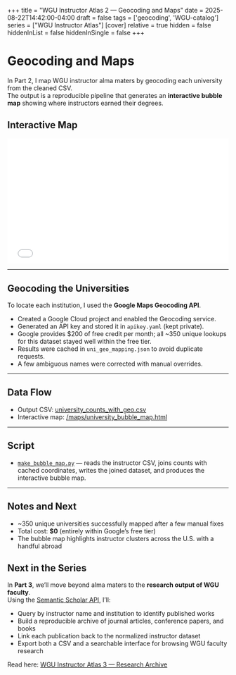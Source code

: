 +++
title = "WGU Instructor Atlas 2 — Geocoding and Maps"
date = 2025-08-22T14:42:00-04:00
draft = false
tags = ['geocoding', 'WGU-catalog']
series = ["WGU Instructor Atlas"]
[cover]
relative = true
hidden = false
hiddenInList = false
hiddenInSingle = false
+++

# Geocoding and Maps

In Part 2, I map WGU instructor alma maters by geocoding each university from the cleaned CSV.  
The output is a reproducible pipeline that generates an **interactive bubble map** showing where instructors earned their degrees.

<!--more-->

## Interactive Map

<div style="position:relative;padding-top:56.25%;">

<iframe
  src="{{ "maps/university_bubble_map.html" | relURL }}"
  loading="lazy"
  title="WGU Instructor Alma Maters — Bubble Map"
  style="position:absolute;top:0;left:0;width:100%;height:100%;border:0;">
</iframe>

</div>

---
## Geocoding the Universities

To locate each institution, I used the **Google Maps Geocoding API**.  
- Created a Google Cloud project and enabled the Geocoding service.  
- Generated an API key and stored it in `apikey.yaml` (kept private).  
- Google provides $200 of free credit per month; all ~350 unique lookups for this dataset stayed well within the free tier.  
- Results were cached in `uni_geo_mapping.json` to avoid duplicate requests.  
- A few ambiguous names were corrected with manual overrides.  

---

## Data Flow

- Output CSV: [university_counts_with_geo.csv](university_counts_with_geo.csv)  
- Interactive map: [/maps/university_bubble_map.html](/maps/university_bubble_map.html)  

---

## Script

- [`make_bubble_map.py`](make_bubble_map.py) — reads the instructor CSV, joins counts with cached coordinates, writes the joined dataset, and produces the interactive bubble map.

---

## Notes and Next

- ~350 unique universities successfully mapped after a few manual fixes  
- Total cost: **$0** (entirely within Google’s free tier)  
- The bubble map highlights instructor clusters across the U.S. with a handful abroad  

## Next in the Series

In **Part 3**, we’ll move beyond alma maters to the **research output of WGU faculty**.  
Using the [Semantic Scholar API](https://api.semanticscholar.org/), I’ll:  
- Query by instructor name and institution to identify published works  
- Build a reproducible archive of journal articles, conference papers, and books  
- Link each publication back to the normalized instructor dataset  
- Export both a CSV and a searchable interface for browsing WGU faculty research  

Read here: [WGU Instructor Atlas 3 — Research Archive](../wgu-instructor-atlas-3/)